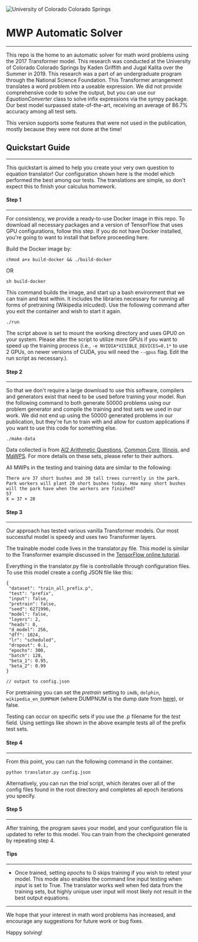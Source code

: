 ![University of Colorado Colorado Springs](https://github.com/kadengriffith/MWP-Automatic-Solver/blob/master/data/util/UCCS.png)

# MWP Automatic Solver

---

This repo is the home to an automatic solver for math word problems using the 2017 Transformer model. This research was conducted at the University of Colorado Colorado Springs by Kaden Griffith and Jugal Kalita over the Summer in 2019. This research was a part of an undergraduate program through the National Science Foundation. This Transformer arrangement translates a word problem into a useable expression. We did not provide comprehensive code to solve the output, but you can use our _EquationConverter_ class to solve infix expressions via the sympy package. Our best model surpassed state-of-the-art, receiving an average of 86.7% accuracy among all test sets.

This version supports some features that were not used in the publication, mostly because they were not done at the time!

## Quickstart Guide

---

This quickstart is aimed to help you create your very own question to equation translator! Our configuration shown here is the model which performed the best among our tests. The translations are simple, so don't expect this to finish your calculus homework.

#### Step 1

---

For consistency, we provide a ready-to-use Docker image in this repo. To download all necessary packages and a version of TensorFlow that uses GPU configurations, follow this step. If you do not have Docker installed, you're going to want to install that before proceeding here.

Build the Docker image by:

```
chmod a+x build-docker && ./build-docker
```

OR

```
sh build-docker
```

This command builds the image, and start up a bash environment that we can train and test within. It includes the libraries necessary for running all forms of pretraining (Wikipedia inlcuded). Use the following command after you exit the container and wish to start it again.

```
./run
```

The script above is set to mount the working directory and uses GPU0 on your system. Please alter the script to utilize more GPUs if you want to speed up the training process (i.e., `-e NVIDIA*VISIBLE_DEVICES=0,1*` to use 2 GPUs, on newer versions of CUDA, you will need the `--gpus` flag. Edit the run script as necessary.).

#### Step 2

---

So that we don't require a large download to use this software, compilers and generators exist that need to be used before training your model. Run the following command to both generate 50000 problems using our problem generator and compile the training and test sets we used in our work. We did not end up using the 50000 generated problems in our publication, but they're fun to train with and allow for custom applications if you want to use this code for something else.

```
./make-data
```

Data collected is from [AI2 Arithmetic Questions](https://allenai.org/data/data-all.html), [Common Core](https://cogcomp.org/page/resource_view/98), [Illinois](https://cogcomp.org/page/resource_view/98), and [MaWPS](http://lang.ee.washington.edu/MAWPS/). For more details on these sets, please refer to their authors.

All MWPs in the testing and training data are similar to the following:

```
There are 37 short bushes and 30 tall trees currently in the park. Park workers will plant 20 short bushes today. How many short bushes will the park have when the workers are finished?
57
X = 37 + 20
```

#### Step 3

---

Our approach has tested various vanilla Transformer models. Our most successful model is speedy and uses two Transformer layers.

The trainable model code lives in the translator.py file. This model is similar to the Transformer example discussed in the [TensorFlow online tutorial](https://www.tensorflow.org/beta/tutorials/text/transformer).

Everything in the translator.py file is controllable through configuration files. To use this model create a config JSON file like this:

```
{
 "dataset": "train_all_prefix.p",
 "test": "prefix",
 "input": false,
 "pretrain": false,
 "seed": 6271996,
 "model": false,
 "layers": 2,
 "heads": 8,
 "d_model": 256,
 "dff": 1024,
 "lr": "scheduled",
 "dropout": 0.1,
 "epochs": 300,
 "batch": 128,
 "beta_1": 0.95,
 "beta_2": 0.99
}

// output to config.json
```

For pretraining you can set the _pretrain_ setting to `imdb`, `dolphin`, `wikipedia_en_DUMPNUM` (where DUMPNUM is the dump date from [here](https://dumps.wikimedia.org/backup-index.html)), or false.

Testing can occur on specific sets if you use the .p filename for the _test_ field. Using settings like shown in the above example tests all of the prefix test sets.

#### Step 4

---

From this point, you can run the following command in the container.

```
python translator.py config.json
```

Alternatively, you can run the _trial_ script, which iterates over all of the config files found in the root directory and completes all epoch iterations you specify.

#### Step 5

---

After training, the program saves your model, and your configuration file is updated to refer to this model. You can train from the checkpoint generated by repeating step 4.

#### Tips

---

- Once trained, setting _epochs_ to 0 skips training if you wish to retest your model. This mode also enables the command line input testing when _input_ is set to True. The translator works well when fed data from the training sets, but highly unique user input will most likely not result in the best output equations.

---

We hope that your interest in math word problems has increased, and encourage any suggestions for future work or bug fixes.

Happy solving!
